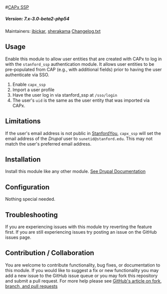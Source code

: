 #[CAPx SSP](https://github.com/SU-SWS/stanford_capx)
##### Version: 7.x-3.0-beta2-php54

Maintainers: [jbickar](https://github.com/jbickar), [sherakama](https://github.com/sherakama)
[Changelog.txt](CHANGELOG.txt)

Usage
---

Enable this module to allow user entities that are created with CAPx to log in with the `stanford_ssp` authentication module.
It allows user entities to be pre-populated from CAP (e.g., with additional fields) prior to having the user authenticate via SSO.

1. Enable `capx_ssp`
2. Import a user profile
3. Have the user log in via stanford_ssp at `/sso/login`
4. The user's `uid` is the same as the user entity that was imported via CAPx.

Limitations
---
If the user's email address is not public in [StanfordYou](https://stanfordyou.stanford.edu), `capx_ssp` will set the email address of the _Drupal_ user to `sunetid@stanford.edu`. This may not match the user's preferred email address.


Installation
---

Install this module like any other module. [See Drupal Documentation](https://drupal.org/documentation/install/modules-themes/modules-7)

Configuration
---

Nothing special needed.

Troubleshooting
---

If you are experiencing issues with this module try reverting the feature first. If you are still experiencing issues try posting an issue on the GitHub issues page.

Contribution / Collaboration
---

You are welcome to contribute functionality, bug fixes, or documentation to this module. If you would like to suggest a fix or new functionality you may add a new issue to the GitHub issue queue or you may fork this repository and submit a pull request. For more help please see [GitHub's article on fork, branch, and pull requests](https://help.github.com/articles/using-pull-requests)
